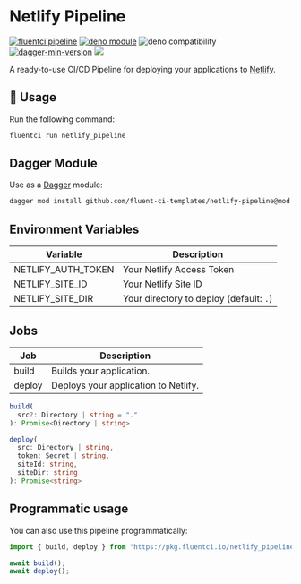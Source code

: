 # Netlify Pipeline

[![fluentci pipeline](https://shield.fluentci.io/x/netlify_pipeline)](https://pkg.fluentci.io/netlify_pipeline)
[![deno module](https://shield.deno.dev/x/netlify_pipeline)](https://deno.land/x/netlify_pipeline)
![deno compatibility](https://shield.deno.dev/deno/^1.41)
[![dagger-min-version](https://shield.fluentci.io/dagger/v0.11.7)](https://dagger.io)
[![](https://img.shields.io/codecov/c/gh/fluent-ci-templates/netlify-pipeline)](https://codecov.io/gh/fluent-ci-templates/netlify-pipeline)

A ready-to-use CI/CD Pipeline for deploying your applications to [Netlify](https://www.netlify.com).


## 🚀 Usage

Run the following command:

```bash
fluentci run netlify_pipeline
```

## Dagger Module

Use as a [Dagger](https://dagger.io) module:

```bash
dagger mod install github.com/fluent-ci-templates/netlify-pipeline@mod
```

## Environment Variables

| Variable           | Description                             |
|--------------------|-----------------------------------------|
| NETLIFY_AUTH_TOKEN | Your Netlify Access Token               |
| NETLIFY_SITE_ID    | Your Netlify Site ID                    |
| NETLIFY_SITE_DIR   | Your directory to deploy (default: `.`) |

## Jobs

| Job     | Description                          |
|---------|--------------------------------------|
| build   | Builds your application.             |
| deploy  | Deploys your application to Netlify. |

```typescript
build(
  src?: Directory | string = "."
): Promise<Directory | string>

deploy(
  src: Directory | string,
  token: Secret | string,
  siteId: string,
  siteDir: string
): Promise<string>
```

## Programmatic usage

You can also use this pipeline programmatically:

```typescript
import { build, deploy } from "https://pkg.fluentci.io/netlify_pipeline@v0.7.2/mod.ts";

await build();
await deploy();

```
